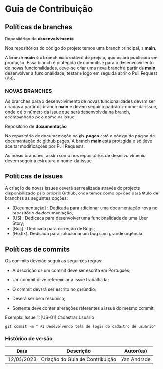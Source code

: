 # Guia de Contribuição

## Políticas de branches

Repositórios de **desenvolvimento**

Nos repositórios do código do projeto temos uma branch principal, a **main**.

A branch **main** é a branch mais estável do projeto, que estará publicada em produção. Essa branch é protegida de commits e para o desenvolvimento de novas funcionalidades, deve-se criar uma nova branch à partir da **main**, desenvolver a funcionalidade, testar e logo em seguida abrir o Pull Request (PR).

### **NOVAS BRANCHES**
As branches para o desenvolvimento de novas funcionalidades devem ser criadas a partir da branch **main** e devem seguir o padrão x-nome-da-issue, onde x é o número da issue que será desenvolvida na branch, acompanhado pelo nome da issue.

Repositório de **documentação**

No repositório de documentação na **gh-pages** está o código da página de documentação do github pages. A branch **main** está protegida e só deve aceitar modificações por Pull Requests.

As novas branches, assim como nos repositórios de desenvolvimento devem seguir a estrutura x-nome-da-issue.

## Políticas de issues

A criação de novas issues deverá ser realizada através do projects disponibilizado pelo próprio Github, onde temos como opções para título de branches as seguintes opções:

- [Documentação] : Dedicada para adicionar uma documentação nova no repositório de documentação; 
- [US] : Dedicada para desenvolver uma funcionalidade de uma User Story;
- [Bug] : Dedicada para correção de Bugs;
- [Hotfix]: Dedicada para solucionar um bug com grande urgência.

## Políticas de commits

Os commits deverão seguir as seguintes regras:

- A descrição de um commit deve ser escrita em Português;

- Um commit deve referenciar a issue trabalhada;

- O commit deverá ser escrito no gerúndio;

- Deverá ser bem resumido;

- Somente deve conter alterações referentes a issue do mesmo commit. 

Exemplo: Issue 1: [US-01] Cadastrar Usuário 

```
git commit -m " #1 Desevolvendo tela de login do cadastro de usuário"
```

### Histórico de versão

|**Data**|**Descrição**|**Autor(es)**|
|--------|-------------|--------------|
|12/05/2023| Criação do Guia de Contribuição | Yan Andrade |